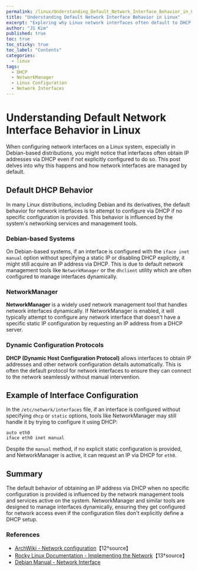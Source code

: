 ```yaml
---
permalink: /linux/Understanding_Default_Network_Interface_Behavior_in_Linux_240625/
title: "Understanding Default Network Interface Behavior in Linux"
excerpt: "Exploring why Linux network interfaces often default to DHCP and how network management tools handle interface configuration."
author: "JS Kim"
published: true
toc: true
toc_sticky: true
toc_label: "Contents"
categories:
  - linux
tags:
  - DHCP
  - NetworkManager
  - Linux Configuration
  - Network Interfaces
---
```


# Understanding Default Network Interface Behavior in Linux

When configuring network interfaces on a Linux system, especially in Debian-based distributions, you might notice that interfaces often obtain IP addresses via DHCP even if not explicitly configured to do so. This post delves into why this happens and how network interfaces are managed by default.

## Default DHCP Behavior

In many Linux distributions, including Debian and its derivatives, the default behavior for network interfaces is to attempt to configure via DHCP if no specific configuration is provided. This behavior is influenced by the system's networking services and management tools.

### Debian-based Systems

On Debian-based systems, if an interface is configured with the `iface inet manual` option without specifying a static IP or disabling DHCP explicitly, it might still acquire an IP address via DHCP. This is due to default network management tools like `NetworkManager` or the `dhclient` utility which are often configured to manage interfaces dynamically.

### NetworkManager

**NetworkManager** is a widely used network management tool that handles network interfaces dynamically. If NetworkManager is enabled, it will typically attempt to configure any network interface that doesn't have a specific static IP configuration by requesting an IP address from a DHCP server.

### Dynamic Configuration Protocols

**DHCP (Dynamic Host Configuration Protocol)** allows interfaces to obtain IP addresses and other network configuration details automatically. This is often the default protocol for network interfaces to ensure they can connect to the network seamlessly without manual intervention.

## Example of Interface Configuration

In the `/etc/network/interfaces` file, if an interface is configured without specifying `dhcp` or `static` options, tools like NetworkManager may still handle it by trying to configure it using DHCP:

```plaintext
auto eth0
iface eth0 inet manual
```

Despite the `manual` method, if no explicit static configuration is provided, and NetworkManager is active, it can request an IP via DHCP for `eth0`.

## Summary

The default behavior of obtaining an IP address via DHCP when no specific configuration is provided is influenced by the network management tools and services active on the system. NetworkManager and similar tools are designed to manage interfaces dynamically, ensuring they get configured for network access even if the configuration files don't explicitly define a DHCP setup.

### References

- [ArchWiki - Network configuration](https://wiki.archlinux.org/title/Network_configuration)【12†source】
- [Rocky Linux Documentation - Implementing the Network](https://docs.rockylinux.org/books/network/implementing_the_network/)【13†source】
- [Debian Manual - Network Interface](https://www.debian.org/doc/manuals/debian-reference/ch05.en.html)

